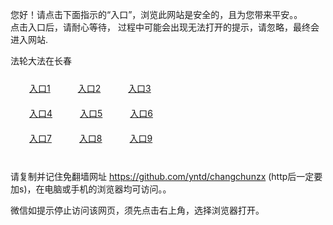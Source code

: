 您好！请点击下面指示的“入口”，浏览此网站是安全的，且为您带来平安。。 <br/>
点击入口后，请耐心等待， 过程中可能会出现无法打开的提示，请忽略，最终会进入网站. </br>

法轮大法在长春<br/>
<div style="padding:10px"><a style="margin:20px" target="_blank" href="https://dn6snt2cvesmv.cloudfront.net/2Qpsp?caikc" id="ccLink1" rel="nofollow">入口1</a> <a target="_blank" style="margin:20px" href="https://d2zmqdi0dvuyns.cloudfront.net/2Qpsp?jnscvbk" id="ccLink2" rel="nofollow">入口2</a> <a style="margin:20px" target="_blank" href="https://d26j9xvuil4x6w.cloudfront.net/2Qpsp?mufpeso" id="ccLink3" rel="nofollow">入口3</a></div>

<div style="padding:10px" ><a style="margin:20px" target="_blank" href="https://dn6snt2cvesmv.cloudfront.net/2Qpsp?caikc" id="ccLink4" rel="nofollow">入口4</a> <a style="margin:20px" href="https://d2zmqdi0dvuyns.cloudfront.net/2Qpsp?jnscvbk" target="_blank" id="ccLink5" rel="nofollow">入口5</a> <a style="margin:20px" href="https://d26j9xvuil4x6w.cloudfront.net/2Qpsp?mufpeso" target="_blank" id="ccLink6" rel="nofollow">入口6</a></div>

<div style="padding:10px"><a style="margin:20px" target="_blank" href="https://dn6snt2cvesmv.cloudfront.net/2Qpsp?caikc" id="ccLink7" rel="nofollow">入口7</a> <a style="margin:20px" href="https://d2zmqdi0dvuyns.cloudfront.net/2Qpsp?jnscvbk" target="_blank" id="ccLink8" rel="nofollow">入口8</a> <a style="margin:20px" target="_blank" href="https://d26j9xvuil4x6w.cloudfront.net/2Qpsp?mufpeso" id="ccLink9" rel="nofollow">入口9</a></div>

<br/>



请复制并记住免翻墙网址 https://github.com/yntd/changchunzx (http后一定要加s)，在电脑或手机的浏览器均可访问。。<br/>

微信如提示停止访问该网页，须先点击右上角，选择浏览器打开。

